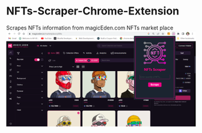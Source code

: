 # NFTs-Scraper-Chrome-Extension
Scrapes NFTs information from magicEden.com NFTs market place
![](https://raw.githubusercontent.com/AdeelAhmads/NFTs-Scraper-Chrome-Extension/main/NFT's%20Scraper/NFTs.png)
